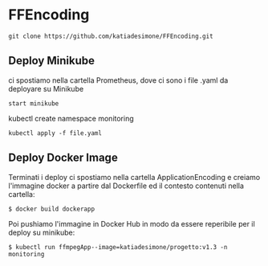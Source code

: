 # FFEncoding
```
git clone https://github.com/katiadesimone/FFEncoding.git 
```
## Deploy Minikube
ci spostiamo nella cartella Prometheus, dove ci sono i file .yaml da deployare su Minikube
```
start minikube
```
kubectl create namespace monitoring 
```
kubectl apply -f file.yaml
```
## Deploy Docker Image
Terminati i deploy ci spostiamo nella cartella ApplicationEncoding e creiamo l'immagine docker a partire dal Dockerfile ed il contesto contenuti nella cartella:
```
$ docker build dockerapp
```
Poi pushiamo l'immagine in Docker Hub in modo da essere reperibile per il deploy su minikube:
```
$ kubectl run ffmpegApp--image=katiadesimone/progetto:v1.3 -n monitoring
```

